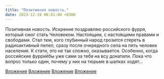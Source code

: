```yaml
---
title: "Позитивная новость."
date: 2023-12-18 06:01:00 +0300
---
```


Позитивная новость.
Искренне поздравляю российского фурря, который смог стать Человеком.
Настоящим, с настоящими правами и свободами. Стал тем, кого глубинный народ грозится стереть в радиоактивный пепел, сразу после очередного села на пять человек населения.
К стати, это не так сложно, оказывается. Особенно, когда российские фурриёбы уже сами за тебя на всу донатили.
Пока что вопрос только один, почему у них на тюрьме в шапках ходят...


[Вложение](/assets/vk_photos/1/OiYrvByz1sI.jpg)
[Вложение](/assets/vk_photos/1/ptTKAdHVa4Y.jpg)
[Вложение](/assets/vk_photos/3/zcZ5nrr5TvY.jpg)
[Вложение](/assets/vk_photos/3/T8Y4ikkYN28.jpg)
